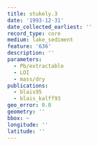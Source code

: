 ```yaml
---
title: stukely.3
date: '1993-12-31'
date_collected_earliest: ''
record_type: core
medium: lake_sediment
feature: '636'
description: ''
parameters:
  - Pb/extractable
  - LOI
  - mass/dry
publications:
  - blais95
  - blais_kalff93
geo_error: 0.0
geometry: ''
bbox: ~
longitude: ''
latitude: ''
---
```

